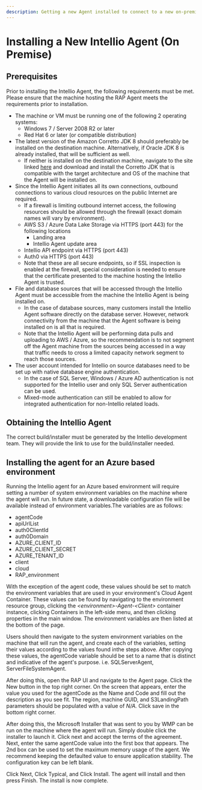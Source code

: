 ```yaml
---
description: Getting a new Agent installed to connect to a new on-premise data source.
---
```


# Installing a New Intellio Agent \(On Premise\)

## Prerequisites

Prior to installing the Intellio Agent, the following requirements must be met.  Please ensure that the machine hosting the RAP Agent meets the requirements prior to installation.

* The machine or VM must be running one of the following 2 operating systems:
  * Windows 7 / Server 2008 R2 or later
  * Red Hat 6 or later \(or compatible distribution\)
* The latest version of the Amazon Corretto JDK 8 should preferably be installed on the destination machine. Alternatively, if Oracle JDK 8 is already installed, that will be sufficient as well.  
  * If neither is installed on the destination machine, navigate to the site linked [here](https://docs.aws.amazon.com/corretto/latest/corretto-8-ug/downloads-list.html) and download and install the Corretto JDK that is compatible with the target architecture and OS of the machine that the Agent will be installed on.
* Since the Intellio Agent initiates all its own connections, outbound connections to various cloud resources on the public Internet are required. 
  *  If a firewall is limiting outbound internet access, the following resources should be allowed through the firewall \(exact domain names will vary by environment\). 
    * AWS S3 / Azure Data Lake Storage via HTTPS \(port 443\) for the following locations
      * Landing area
      * Intellio Agent update area
    * Intellio API endpoint via HTTPS \(port 443\)
    * Auth0 via HTTPS \(port 443\)
  *  Note that these are all secure endpoints, so if SSL inspection is enabled at the firewall, special consideration is needed to ensure that the certificate presented to the machine hosting the Intellio Agent is trusted.
* File and database sources that will be accessed through the Intellio Agent must be accessible from the machine the Intellio Agent is being installed on.  
  * In the case of database sources, many customers install the Intellio Agent software directly on the database server.  However, network connectivity from the machine that the Agent software is being installed on is all that is required.  
  * Note that the Intellio Agent will be performing data pulls and uploading to AWS / Azure, so the recommendation is to not segment off the Agent machine from the sources being accessed in a way that traffic needs to cross a limited capacity network segment to reach those sources.
* The user account intended for Intellio on source databases need to be set up with native database engine authentication.  
  * In the case of SQL Server, Windows / Azure AD authentication is not supported for the Intellio user and only SQL Server authentication can be used.
  * Mixed-mode authentication can still be enabled to allow for integrated authentication for non-Intellio related loads.

## Obtaining the Intellio Agent

The correct build/installer must be generated by the Intellio development team.  They will provide the link to use for the build/installer needed.

## Installing the agent for an Azure based environment

Running the Intellio agent for an Azure based environment will require setting a number of system environment variables on the machine where the agent will run. In future state, a downloadable configuration file will be available instead of environment variables.The variables are as follows:

* agentCode
* apiUrlList
* auth0ClientId
* auth0Domain
* AZURE\_CLIENT\_ID
* AZURE\_CLIENT\_SECRET
* AZURE\_TENANT\_ID
* client
* cloud
* RAP\_environment

With the exception of the agent code, these values should be set to match the environment variables that are used in your environment's Cloud Agent Container. These values can be found by navigating to the environment resource group, clicking the _&lt;environment&gt;-Agent-&lt;Client&gt;_ container instance, clicking Containers in the left-side menu, and then clicking properties in the main window. The environment variables are then listed at the bottom of the page.

Users should then navigate to the system environment variables on the machine that will run the agent, and create each of the variables, setting their values according to the values found inthe steps above. After copying these values, the agentCode variable should be set to a name that is distinct and indicative of the agent's purpose. i.e. SQLServerAgent, ServerFileSystemAgent.

After doing this, open the RAP UI and navigate to the Agent page. Click the New button in the top right corner. On the screen that appears, enter the value you used for the agentCode as the Name and Code and fill out the description as you see fit. The region, machine GUID, and S3LandingPath parameters should be populated with a value of _N/A._ Click save in the bottom right corner.

After doing this, the Microsoft Installer that was sent to you by WMP can be run on the machine where the agent will run. Simply double click the installer to launch it. Click next and accept the terms of the agreement. Next, enter the same agentCode value into the first box that appears. The 2nd box can be used to set the maximum memory usage of the agent. We recommend keeping the defaulted value to ensure application stability. The configuration key can be left blank. 

Click Next, Click Typical, and Click Install. The agent will install and then press Finish. The install is now complete. 


